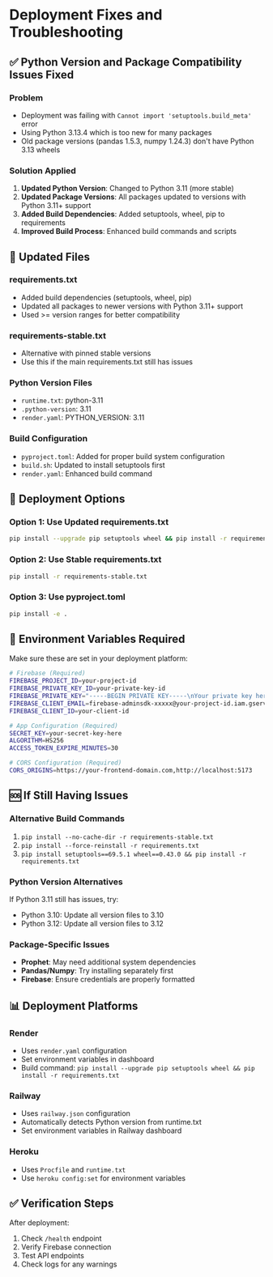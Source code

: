 # Deployment Fixes and Troubleshooting

## ✅ Python Version and Package Compatibility Issues Fixed

### Problem
- Deployment was failing with `Cannot import 'setuptools.build_meta'` error
- Using Python 3.13.4 which is too new for many packages
- Old package versions (pandas 1.5.3, numpy 1.24.3) don't have Python 3.13 wheels

### Solution Applied
1. **Updated Python Version**: Changed to Python 3.11 (more stable)
2. **Updated Package Versions**: All packages updated to versions with Python 3.11+ support
3. **Added Build Dependencies**: Added setuptools, wheel, pip to requirements
4. **Improved Build Process**: Enhanced build commands and scripts

## 📝 Updated Files

### requirements.txt
- Added build dependencies (setuptools, wheel, pip)
- Updated all packages to newer versions with Python 3.11+ support
- Used >= version ranges for better compatibility

### requirements-stable.txt
- Alternative with pinned stable versions
- Use this if the main requirements.txt still has issues

### Python Version Files
- `runtime.txt`: python-3.11
- `.python-version`: 3.11
- `render.yaml`: PYTHON_VERSION: 3.11

### Build Configuration
- `pyproject.toml`: Added for proper build system configuration
- `build.sh`: Updated to install setuptools first
- `render.yaml`: Enhanced build command

## 🚀 Deployment Options

### Option 1: Use Updated requirements.txt
```bash
pip install --upgrade pip setuptools wheel && pip install -r requirements.txt
```

### Option 2: Use Stable requirements.txt
```bash
pip install -r requirements-stable.txt
```

### Option 3: Use pyproject.toml
```bash
pip install -e .
```

## 🔧 Environment Variables Required

Make sure these are set in your deployment platform:

```bash
# Firebase (Required)
FIREBASE_PROJECT_ID=your-project-id
FIREBASE_PRIVATE_KEY_ID=your-private-key-id
FIREBASE_PRIVATE_KEY="-----BEGIN PRIVATE KEY-----\nYour private key here\n-----END PRIVATE KEY-----\n"
FIREBASE_CLIENT_EMAIL=firebase-adminsdk-xxxxx@your-project-id.iam.gserviceaccount.com
FIREBASE_CLIENT_ID=your-client-id

# App Configuration (Required)
SECRET_KEY=your-secret-key-here
ALGORITHM=HS256
ACCESS_TOKEN_EXPIRE_MINUTES=30

# CORS Configuration (Required)
CORS_ORIGINS=https://your-frontend-domain.com,http://localhost:5173
```

## 🆘 If Still Having Issues

### Alternative Build Commands
1. `pip install --no-cache-dir -r requirements-stable.txt`
2. `pip install --force-reinstall -r requirements.txt`
3. `pip install setuptools==69.5.1 wheel==0.43.0 && pip install -r requirements.txt`

### Python Version Alternatives
If Python 3.11 still has issues, try:
- Python 3.10: Update all version files to 3.10
- Python 3.12: Update all version files to 3.12

### Package-Specific Issues
- **Prophet**: May need additional system dependencies
- **Pandas/Numpy**: Try installing separately first
- **Firebase**: Ensure credentials are properly formatted

## 📊 Deployment Platforms

### Render
- Uses `render.yaml` configuration
- Set environment variables in dashboard
- Build command: `pip install --upgrade pip setuptools wheel && pip install -r requirements.txt`

### Railway
- Uses `railway.json` configuration
- Automatically detects Python version from runtime.txt
- Set environment variables in Railway dashboard

### Heroku
- Uses `Procfile` and `runtime.txt`
- Use `heroku config:set` for environment variables

## ✅ Verification Steps

After deployment:
1. Check `/health` endpoint
2. Verify Firebase connection
3. Test API endpoints
4. Check logs for any warnings